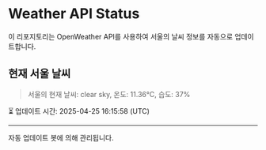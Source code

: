 
# Weather API Status

이 리포지토리는 OpenWeather API를 사용하여 서울의 날씨 정보를 자동으로 업데이트합니다.

## 현재 서울 날씨
> 서울의 현재 날씨: clear sky, 온도: 11.36°C, 습도: 37%

⏳ 업데이트 시간: 2025-04-25 16:15:58 (UTC)

---
자동 업데이트 봇에 의해 관리됩니다.
